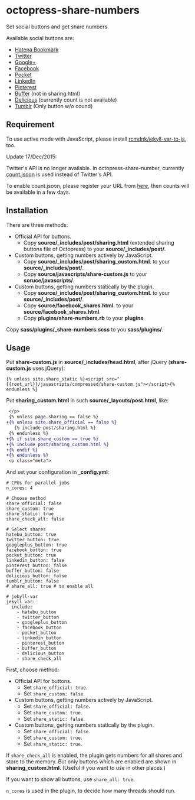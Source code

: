 # octopress-share-numbers

Set social buttons and get share numbers.

Available social buttons are:

* [Hatena Bookmark](http://b.hatena.ne.jp/)
* [Twitter](https://twitter.com/)
* [Google+](https://plus.google.com/)
* [Facebook](https://www.facebook.com/)
* [Pocket](https://getpocket.com/)
* [LinkedIn](https://www.linkedin.com/)
* [Pinterest](https://pinterest.com/)
* [Buffer](https://buffer.com/) (not in sharing.html)
* [Delicious](https://del.icio.us/) (currently count is not available)
* [Tumblr](https://www.tumblr.com/) (Only button w/o cound)

## Requirement

To use active mode with JavaScript,
please install
[rcmdnk/jekyll-var-to-js](https://github.com/rcmdnk/jekyll-var-to-js), too.

Update 17/Dec/2015:

Twitter's API is no longer available.
In octopress-share-number, currently
[count.jsoon](http://jsoon.digitiminimi.com/) is used instead of Twitter's API.

To enable count.jsoon, please register your URL from
[here](http://jsoon.digitiminimi.com/),
then counts will be available in a few days.

## Installation

There are three methods:

* Official API for buttons.
    * Copy **source/_includes/post/sharing.html** (extended sharing buttons file of Octopress)
    to your **source/_includes/post/**.
* Custom buttons, getting numbers actively by JavaScript.
    * Copy **source/_includes/post/sharing_custom.html**.
    to your **source/_includes/post/**.
    * Copy **source/javascripts/share-custom.js** to your **soruce/javascripts/**.
* Custom buttons, getting numbers statically by the plugin.
    * Copy **source/_includes/post/sharing_custom.html**.
    to your **source/_includes/post/**.
    * Copy **source/facebook_shares.html**.
    to your **source/facebook_shares.html**.
    * Copy **plugins/share-numbers.rb** to your **plugins**.

Copy **sass/plugins/_share-numbers.scss** to you **sass/plugins/**.

## Usage


Put **share-custom.js** in **source/_includes/head.html**, after jQuery (**share-custom.js** uses jQuery):

    {% unless site.share_static %}<script src="{{root_url}}/javascripts/compressed/share-custom.js"></script>{% endunless %}

Put **sharing_custom.html** in such **source/_layouts/post.html**,
like:

```diff
 </p>
 {% unless page.sharing == false %}
+{% unless site.share_official == false %}
   {% include post/sharing.html %}
 {% endunless %}
+{% if site.share_custom == true %}
+{% include post/sharing_custom.html %}
+{% endif %}
+{% endunless %}
 <p class="meta">
```

And set your configuration in **_config.yml**:


    # CPUs for parallel jobs
    n_cores: 4

    # Choose method
    share_official: false
    share_custom: true
    share_static: true
    share_check_all: false

    # Select shares
    hatebu_button: true
    twitter_button: true
    googleplus_button: true
    facebook_button: true
    pocket_button: true
    linkedin_button: false
    pinterest_button: false
    buffer_button: false
    delicious_button: false
    tumblr_button: false
    # share_all: true # to enable all

    # jekyll-var
    jekyll_var:
      include:
        - hatebu_button
        - twitter_button
        - googleplus_button
        - facebook_button
        - pocket_button
        - linkedin_button
        - pinterest_button
        - buffer_button
        - delicious_button
        - share_check_all


First, choose method:

* Official API for buttons.
    * Set `share_official: true`.
    * Set `share_custom: false`.
* Custom buttons, getting numbers actively by JavaScript.
    * Set `share_official: false`.
    * Set `share_custom: true`.
    * Set `share_static: false`.
* Custom buttons, getting numbers statically by the plugin.
    * Set `share_official: false`.
    * Set `share_custom: true`.
    * Set `share_static: true`.

If `share_check_all` is enabled,
the plugin gets numbers for all shares
and store to the memory.
But only buttons which are enabled are shown in **sharing_custom.html**.
(Useful if you want to use in other places.)

If you want to show all buttons, use `share_all: true`.

`n_cores` is used in the plugin, to decide how many threads should run.
